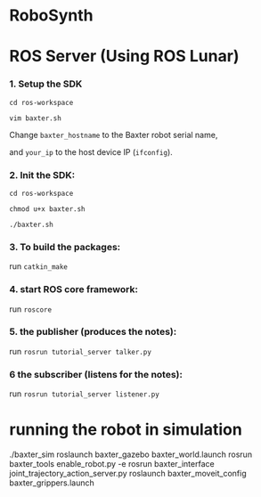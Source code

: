 # RoboSynth

# ROS Server (Using ROS Lunar)
### 1. Setup the SDK
`cd ros-workspace`

`vim baxter.sh`

Change `baxter_hostname` to the Baxter robot serial name,

and `your_ip` to the host device IP (`ifconfig`).


### 2. Init the SDK:
`cd ros-workspace`

`chmod u+x baxter.sh`

`./baxter.sh`

### 3. To build the packages:
run `catkin_make`

### 4. start ROS core framework:
run `roscore`

### 5. the publisher (produces the notes):
run `rosrun tutorial_server talker.py`

### 6 the subscriber (listens for the notes):
run `rosrun tutorial_server listener.py`

# running the robot in simulation
./baxter_sim
roslaunch baxter_gazebo baxter_world.launch
rosrun baxter_tools enable_robot.py -e
rosrun baxter_interface joint_trajectory_action_server.py
roslaunch baxter_moveit_config baxter_grippers.launch
